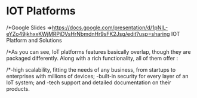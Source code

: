 # IOT Platforms
/*Google Slides =>https://docs.google.com/presentation/d/1pNIL-eYZo49jkhxxKWjMRPjDVsHrNbmdnHr9sFK2Jsg/edit?usp=sharing
IOT Platform and Solutions 

/*As you can see, IoT platforms features basically overlap, though they are packaged differently. Along with a rich functionality, all of them offer :

/*-high scalability, fitting the needs of any business, from startups to enterprises with millions of devices;
-built-in security for every layer of an IoT system; and
-tech support and detailed documentation on their products.
